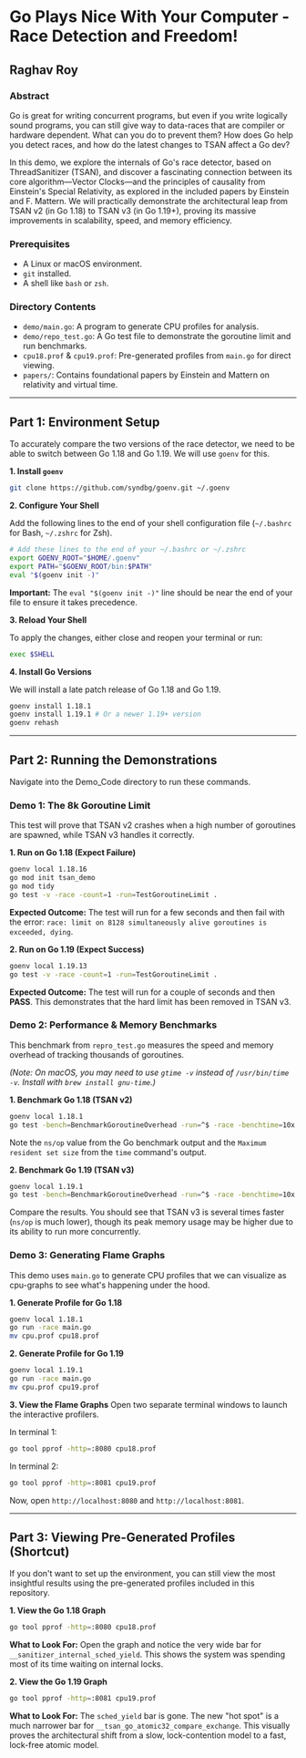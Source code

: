 

# Go Plays Nice With Your Computer - Race Detection and Freedom!
## Raghav Roy

### Abstract

Go is great for writing concurrent programs, but even if you write logically sound programs, you can still give way to data-races that are compiler or hardware dependent. What can you do to prevent them? How does Go help you detect races, and how do the latest changes to TSAN affect a Go dev?

In this demo, we explore the internals of Go's race detector, based on ThreadSanitizer (TSAN), and discover a fascinating connection between its core algorithm—Vector Clocks—and the principles of causality from Einstein's Special Relativity, as explored in the included papers by Einstein and F. Mattern. We will practically demonstrate the architectural leap from TSAN v2 (in Go 1.18) to TSAN v3 (in Go 1.19+), proving its massive improvements in scalability, speed, and memory efficiency.

### Prerequisites

*   A Linux or macOS environment.
*   `git` installed.
*   A shell like `bash` or `zsh`.

### Directory Contents

*   `demo/main.go`: A program to generate CPU profiles for analysis.
*   `demo/repo_test.go`: A Go test file to demonstrate the goroutine limit and run benchmarks.
*   `cpu18.prof` & `cpu19.prof`: Pre-generated profiles from `main.go` for direct viewing.
*   `papers/`: Contains foundational papers by Einstein and Mattern on relativity and virtual time.

---

## Part 1: Environment Setup

To accurately compare the two versions of the race detector, we need to be able to switch between Go 1.18 and Go 1.19. We will use `goenv` for this.

**1. Install `goenv`**

```bash
git clone https://github.com/syndbg/goenv.git ~/.goenv
```

**2. Configure Your Shell**

Add the following lines to the end of your shell configuration file (`~/.bashrc` for Bash, `~/.zshrc` for Zsh).

```bash
# Add these lines to the end of your ~/.bashrc or ~/.zshrc
export GOENV_ROOT="$HOME/.goenv"
export PATH="$GOENV_ROOT/bin:$PATH"
eval "$(goenv init -)"
```
**Important:** The `eval "$(goenv init -)"` line should be near the end of your file to ensure it takes precedence.

**3. Reload Your Shell**

To apply the changes, either close and reopen your terminal or run:
```bash
exec $SHELL
```

**4. Install Go Versions**

We will install a late patch release of Go 1.18 and Go 1.19.
```bash
goenv install 1.18.1
goenv install 1.19.1 # Or a newer 1.19+ version
goenv rehash
```

---

## Part 2: Running the Demonstrations

Navigate into the Demo\_Code directory to run these commands.

### Demo 1: The 8k Goroutine Limit

This test will prove that TSAN v2 crashes when a high number of goroutines are spawned, while TSAN v3 handles it correctly.

**1. Run on Go 1.18 (Expect Failure)**
```bash
goenv local 1.18.16
go mod init tsan_demo
go mod tidy
go test -v -race -count=1 -run=TestGoroutineLimit .
```
**Expected Outcome:** The test will run for a few seconds and then fail with the error: `race: limit on 8128 simultaneously alive goroutines is exceeded, dying`.

**2. Run on Go 1.19 (Expect Success)**
```bash
goenv local 1.19.13
go test -v -race -count=1 -run=TestGoroutineLimit .
```
**Expected Outcome:** The test will run for a couple of seconds and then **PASS**. This demonstrates that the hard limit has been removed in TSAN v3.

### Demo 2: Performance & Memory Benchmarks

This benchmark from `repro_test.go` measures the speed and memory overhead of tracking thousands of goroutines.

*(Note: On macOS, you may need to use `gtime -v` instead of `/usr/bin/time -v`. Install with `brew install gnu-time`.)*

**1. Benchmark Go 1.18 (TSAN v2)**
```bash
goenv local 1.18.1
go test -bench=BenchmarkGoroutineOverhead -run=^$ -race -benchtime=10x
```
Note the `ns/op` value from the Go benchmark output and the `Maximum resident set size` from the `time` command's output.

**2. Benchmark Go 1.19 (TSAN v3)**
```bash
goenv local 1.19.1
go test -bench=BenchmarkGoroutineOverhead -run=^$ -race -benchtime=10x
```
Compare the results. You should see that TSAN v3 is several times faster (`ns/op` is much lower), though its peak memory usage may be higher due to its ability to run more concurrently.

### Demo 3: Generating Flame Graphs

This demo uses `main.go` to generate CPU profiles that we can visualize as cpu-graphs to see what's happening under the hood.

**1. Generate Profile for Go 1.18**
```bash
goenv local 1.18.1
go run -race main.go
mv cpu.prof cpu18.prof
```

**2. Generate Profile for Go 1.19**
```bash
goenv local 1.19.1
go run -race main.go
mv cpu.prof cpu19.prof
```

**3. View the Flame Graphs**
Open two separate terminal windows to launch the interactive profilers.

In terminal 1:
```bash
go tool pprof -http=:8080 cpu18.prof
```
In terminal 2:
```bash
go tool pprof -http=:8081 cpu19.prof
```
Now, open `http://localhost:8080` and `http://localhost:8081`.

---

## Part 3: Viewing Pre-Generated Profiles (Shortcut)

If you don't want to set up the environment, you can still view the most insightful results using the pre-generated profiles included in this repository.

**1. View the Go 1.18 Graph**
```bash
go tool pprof -http=:8080 cpu18.prof
```
**What to Look For:** Open the graph and notice the very wide bar for `__sanitizer_internal_sched_yield`. This shows the system was spending most of its time waiting on internal locks.

**2. View the Go 1.19 Graph**
```bash
go tool pprof -http=:8081 cpu19.prof
```
**What to Look For:** The `sched_yield` bar is gone. The new "hot spot" is a much narrower bar for `__tsan_go_atomic32_compare_exchange`. This visually proves the architectural shift from a slow, lock-contention model to a fast, lock-free atomic model.
